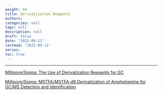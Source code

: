 ```yaml
---
weight: 50
title: Derivatization Reagents
authors:
categories: null
tags: null
description: null
draft: false
date: "2022-09-11"
lastmod: "2022-09-11"
series: 
toc: true
---
```




<!--more-->
---

[Millipore/Sigma: The Use of Derivatization Reagents for GC](https://www.sigmaaldrich.com/CA/en/technical-documents/technical-article/analytical-chemistry/gas-chromatography/the-use-of-derivatization?gclid=Cj0KCQjwjvaYBhDlARIsAO8PkE0LmUztc3Vb9b73mBd9yOWpwXLqFGfq5t87MzcmaYcl6pbdr4Fp_JYaAum-EALw_wcB)

[Millipore/Sigma: MSTFA/MSTFA-d9 Derivatization of Amphetamine for GC/MS Detection and Identification](https://www.sigmaaldrich.com/CA/en/technical-documents/protocol/analytical-chemistry/gas-chromatography/mstfa-d9-derivatization?gclid=Cj0KCQjwjvaYBhDlARIsAO8PkE3oc2fFT9NgPWJUU3yXoRcwTKC4bavIdgLbRSvwYpUDZEbV0HRnxroaAqX1EALw_wcB)